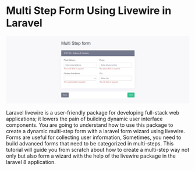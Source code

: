# Multi Step Form Using Livewire in Laravel

![Multi Step Form](01.JPG)

Laravel livewire is a user-friendly package for developing full-stack web applications; it lowers the pain of building dynamic user interface components. You are going to understand how to use this package to create a dynamic multi-step form with a laravel form wizard using livewire.
Forms are useful for collecting user information, Sometimes, you need to build advanced forms that need to be categorized in multi-steps. This tutorial will guide you from scratch about how to create a multi-step way not only but also form a wizard with the help of the livewire package in the laravel 8 application.



